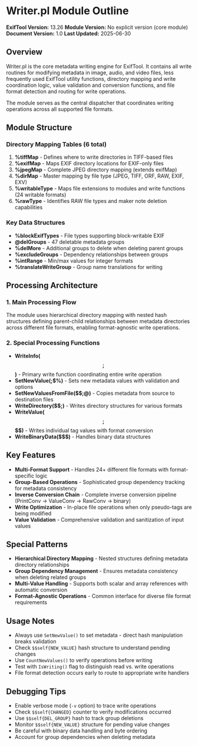 # Writer.pl Module Outline

**ExifTool Version:** 13.26
**Module Version:** No explicit version (core module)
**Document Version:** 1.0
**Last Updated:** 2025-06-30

## Overview

Writer.pl is the core metadata writing engine for ExifTool. It contains all write routines for modifying metadata in image, audio, and video files, less frequently used ExifTool utility functions, directory mapping and write coordination logic, value validation and conversion functions, and file format detection and routing for write operations.

The module serves as the central dispatcher that coordinates writing operations across all supported file formats.

## Module Structure

### Directory Mapping Tables (6 total)

1. **%tiffMap** - Defines where to write directories in TIFF-based files
2. **%exifMap** - Maps EXIF directory locations for EXIF-only files
3. **%jpegMap** - Complete JPEG directory mapping (extends exifMap)
4. **%dirMap** - Master mapping by file type (JPEG, TIFF, ORF, RAW, EXIF, EXV)
5. **%writableType** - Maps file extensions to modules and write functions (24 writable formats)
6. **%rawType** - Identifies RAW file types and maker note deletion capabilities

### Key Data Structures

- **%blockExifTypes** - File types supporting block-writable EXIF
- **@delGroups** - 47 deletable metadata groups
- **%delMore** - Additional groups to delete when deleting parent groups
- **%excludeGroups** - Dependency relationships between groups
- **%intRange** - Min/max values for integer formats
- **%translateWriteGroup** - Group name translations for writing

## Processing Architecture

### 1. Main Processing Flow

The module uses hierarchical directory mapping with nested hash structures defining parent-child relationships between metadata directories across different file formats, enabling format-agnostic write operations.

### 2. Special Processing Functions

- **WriteInfo($$;$$)** - Primary write function coordinating entire write operation
- **SetNewValue($;$$%)** - Sets new metadata values with validation and options
- **SetNewValuesFromFile($$;@)** - Copies metadata from source to destination files
- **WriteDirectory($$$;$)** - Writes directory structures for various formats
- **WriteValue($$;$$$$)** - Writes individual tag values with format conversion
- **WriteBinaryData($$$)** - Handles binary data structures

## Key Features

- **Multi-Format Support** - Handles 24+ different file formats with format-specific logic
- **Group-Based Operations** - Sophisticated group dependency tracking for metadata consistency
- **Inverse Conversion Chain** - Complete inverse conversion pipeline (PrintConv → ValueConv → RawConv → binary)
- **Write Optimization** - In-place file operations when only pseudo-tags are being modified
- **Value Validation** - Comprehensive validation and sanitization of input values

## Special Patterns

- **Hierarchical Directory Mapping** - Nested structures defining metadata directory relationships
- **Group Dependency Management** - Ensures metadata consistency when deleting related groups
- **Multi-Value Handling** - Supports both scalar and array references with automatic conversion
- **Format-Agnostic Operations** - Common interface for diverse file format requirements

## Usage Notes

- Always use `SetNewValue()` to set metadata - direct hash manipulation breaks validation
- Check `$$self{NEW_VALUE}` hash structure to understand pending changes
- Use `CountNewValues()` to verify operations before writing
- Test with `IsWriting()` flag to distinguish read vs. write operations
- File format detection occurs early to route to appropriate write handlers

## Debugging Tips

- Enable verbose mode (`-v` option) to trace write operations
- Check `$$self{CHANGED}` counter to verify modifications occurred
- Use `$$self{DEL_GROUP}` hash to track group deletions
- Monitor `$$self{NEW_VALUE}` structure for pending value changes
- Be careful with binary data handling and byte ordering
- Account for group dependencies when deleting metadata
